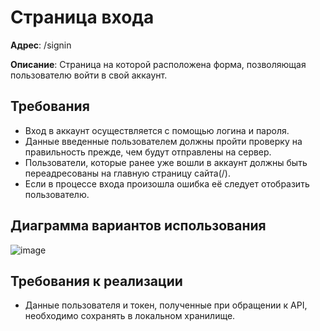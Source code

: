 # Страница входа
**Адрес**: /signin

**Описание**: Страница на которой расположена форма, позволяющая пользователю войти в свой аккаунт.

## Требования
* Вход в аккаунт осуществляется с помощью логина и пароля.
* Данные введенные пользователем должны пройти проверку на правильность прежде, чем будут отправлены на сервер.
* Пользователи, которые ранее уже вошли в аккаунт должны быть переадресованы на главную страницу сайта(/).
* Если в процессе входа произошла ошибка её следует отобразить пользователю.

## Диаграмма вариантов использования
![image](https://user-images.githubusercontent.com/22858278/136541687-79a0eede-d7de-491c-bbee-74a4031fcd6b.png)

## Требования к реализации
* Данные пользователя и токен, полученные при обращении к API, необходимо сохранять в локальном хранилище.
